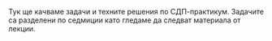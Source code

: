 Тук ще качваме задачи и техните решения по СДП-практикум. Задачите са разделени по седмиции като гледаме да следват материала от лекции.
